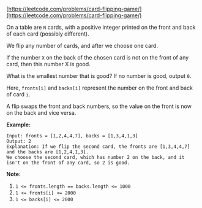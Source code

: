 [https://leetcode.com/problems/card-flipping-game/](https://leetcode.com/problems/card-flipping-game/)

On a table are `N` cards, with a positive integer printed on the front and back of each card (possibly different).

We flip any number of cards, and after we choose one card.

If the number `X` on the back of the chosen card is not on the front of any card, then this number X is good.

What is the smallest number that is good?  If no number is good, output `0`.

Here, `fronts[i]` and `backs[i]` represent the number on the front and back of card `i`.

A flip swaps the front and back numbers, so the value on the front is now on the back and vice versa.

**Example:**
```
Input: fronts = [1,2,4,4,7], backs = [1,3,4,1,3]
Output: 2
Explanation: If we flip the second card, the fronts are [1,3,4,4,7] and the backs are [1,2,4,1,3].
We choose the second card, which has number 2 on the back, and it isn't on the front of any card, so 2 is good.
```

**Note:**
1. `1 <= fronts.length == backs.length <= 1000`
2. `1 <= fronts[i] <= 2000`
3. `1 <= backs[i] <= 2000`


